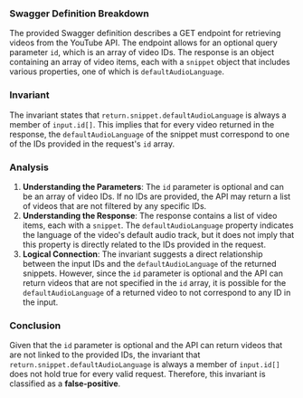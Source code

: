 ### Swagger Definition Breakdown
The provided Swagger definition describes a GET endpoint for retrieving videos from the YouTube API. The endpoint allows for an optional query parameter `id`, which is an array of video IDs. The response is an object containing an array of video items, each with a `snippet` object that includes various properties, one of which is `defaultAudioLanguage`.

### Invariant
The invariant states that `return.snippet.defaultAudioLanguage` is always a member of `input.id[]`. This implies that for every video returned in the response, the `defaultAudioLanguage` of the snippet must correspond to one of the IDs provided in the request's `id` array.

### Analysis
1. **Understanding the Parameters**: The `id` parameter is optional and can be an array of video IDs. If no IDs are provided, the API may return a list of videos that are not filtered by any specific IDs.
2. **Understanding the Response**: The response contains a list of video items, each with a `snippet`. The `defaultAudioLanguage` property indicates the language of the video's default audio track, but it does not imply that this property is directly related to the IDs provided in the request.
3. **Logical Connection**: The invariant suggests a direct relationship between the input IDs and the `defaultAudioLanguage` of the returned snippets. However, since the `id` parameter is optional and the API can return videos that are not specified in the `id` array, it is possible for the `defaultAudioLanguage` of a returned video to not correspond to any ID in the input.

### Conclusion
Given that the `id` parameter is optional and the API can return videos that are not linked to the provided IDs, the invariant that `return.snippet.defaultAudioLanguage` is always a member of `input.id[]` does not hold true for every valid request. Therefore, this invariant is classified as a **false-positive**.
